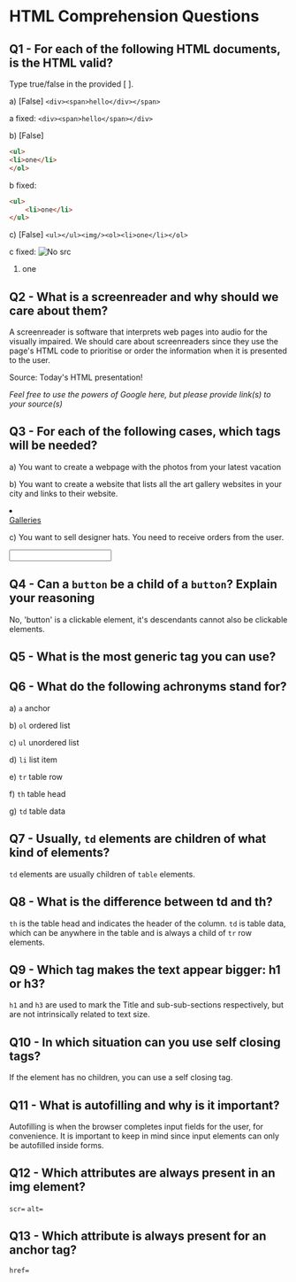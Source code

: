 # HTML Comprehension Questions

## Q1 - For each of the following HTML documents, is the HTML valid?

Type true/false in the provided [ ].

a) [False] `<div><span>hello</div></span>`

a fixed:  `<div><span>hello</span></div>`

b) [False]

```html
<ul>
<li>one</li>
</ol>
```
b fixed:

```html
<ul>
    <li>one</li>
</ul>
```


c) [False] `<ul></ul><img/><ol><li>one</li></ol>`

c fixed:
<img 
src=""
alt="No src"
/>
<ol>
    <li>one</li>
</ol>



## Q2 - What is a screenreader and why should we care about them?
A screenreader is software that interprets web pages into audio for the visually impaired. We should care about screenreaders since they use the page's HTML code to prioritise or order the information when it is presented to the user. 

Source: Today's HTML presentation!

_Feel free to use the powers of Google here, but please provide link(s) to your source(s)_

## Q3 - For each of the following cases, which tags will be needed?

a) You want to create a webpage with the photos from your latest vacation
<img></img>

b) You want to create a website that lists all the art gallery websites in your city and links to their website.
<ul></ul>
<li></li>
<a href="www.artgallerywebsitesinmycity.com">Galleries</a>

c) You want to sell designer hats. You need to receive orders from the user.
<form></form>
<input></input>


## Q4 - Can a `button` be a child of a `button`? Explain your reasoning
No, 'button' is a clickable element, it's descendants cannot also be clickable elements.

## Q5 - What is the most generic tag you can use?
<div></div>

## Q6 - What do the following achronyms stand for?

a) `a`
anchor

b) `ol`
ordered list

c) `ul`
unordered list

d) `li`
list item

e) `tr`
table row

f) `th`
table head  

g) `td`
table data

## Q7 - Usually, `td` elements are children of what kind of elements?
`td` elements are usually children of `table` elements.

## Q8 - What is the difference between td and th?
`th` is the table head and indicates the header of the column. `td` is table data, which can be anywhere in the table and is always a child of `tr` row elements.

## Q9 - Which tag makes the text appear bigger: h1 or h3?
`h1` and `h3` are used to mark the Title and sub-sub-sections respectively, but are not intrinsically related to text size. 

## Q10 - In which situation can you use self closing tags?
If the element has no children, you can use a self closing tag.

## Q11 - What is autofilling and why is it important?
Autofilling is when the browser completes input fields for the user, for convenience. It is important to keep in mind since input elements can only be autofilled inside forms.

## Q12 - Which attributes are always present in an img element?
`scr=`
`alt=`
## Q13 - Which attribute is always present for an anchor tag?
`href=`